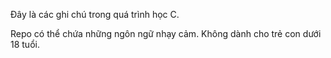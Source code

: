 Đây là các ghi chú trong quá trình học C.

Repo có thể chứa những ngôn ngữ nhạy cảm. Không dành cho trẻ con dưới 18 tuổi.